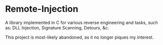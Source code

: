 # Remote-Injection

A library implemented in C for various reverse engineering and tasks,
such as: DLL Injection, Signature Scanning, Detours, &amp;c. 

This project is most-likely abandoned, as it no longer piques my interest.

